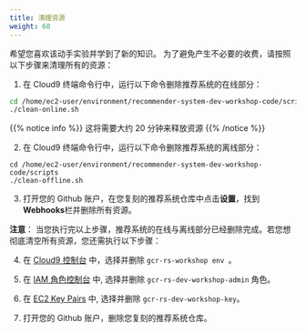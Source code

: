 ```yaml
---
title: 清理资源
weight: 60
---
```


希望您喜欢该动手实验并学到了新的知识。 为了避免产生不必要的收费，请按照以下步骤来清理所有的资源： 

1. 在 Cloud9 终端命令行中，运行以下命令删除推荐系统的在线部分： 
```sh
cd /home/ec2-user/environment/recommender-system-dev-workshop-code/scripts
./clean-online.sh
```

{{% notice info %}}
这将需要大约 20 分钟来释放资源 
{{% /notice %}}

2. 在 Cloud9 终端命令行中，运行以下命令删除推荐系统的离线部分： 
``` 
cd /home/ec2-user/environment/recommender-system-dev-workshop-code/scripts
./clean-offline.sh
```

3. 打开您的 Github 账户，在您复刻的推荐系统仓库中点击**设置**，找到**Webhooks**栏并删除所有资源。

**注意**： 当您执行完以上步骤，推荐系统的在线与离线部分已经删除完成。若您想彻底清空所有资源，您还需执行以下步骤：

4. 在 [Cloud9 控制台](https://ap-northeast-1.console.aws.amazon.com/cloud9/home?region=ap-northeast-1#) 中，选择并删除 `gcr-rs-workshop env `。

5. 在 [IAM 角色控制台](https://console.aws.amazon.com/iam/home#/roles) 中, 选择并删除 `gcr-rs-dev-workshop-admin` 角色。

6. 在 [EC2 Key Pairs](https://ap-northeast-1.console.aws.amazon.com/ec2/v2/home?region=ap-northeast-1#KeyPairs:search=gcr-rs-dev-workshop-key) 中, 选择并删除 `gcr-rs-dev-workshop-key`。

7. 打开您的 Github 账户，删除您复刻的推荐系统仓库。

